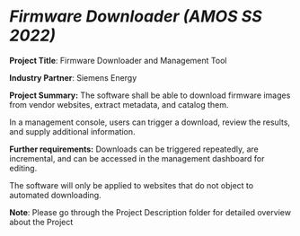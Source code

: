 # _Firmware Downloader (AMOS SS 2022)_

**Project Title**: Firmware Downloader and Management Tool

**Industry Partner**: Siemens Energy

**Project Summary:**
The software shall be able to
  download firmware images from vendor websites,
  extract metadata, and
  catalog them.

In a management console,
  users can trigger a download,
  review the results, and
  supply additional information.

**Further requirements:** 
Downloads
  can be triggered repeatedly,
  are incremental, and
  can be accessed in the management dashboard for editing.

The software will only be applied to websites that do not object to automated downloading.

**Note**: Please go through the Project Description folder for detailed overview about the Project
